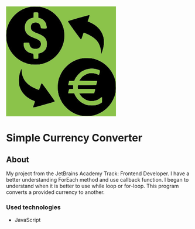 ![image](image.png)
# Simple Currency Converter

## About
My project from the JetBrains Academy Track: Frontend Developer. I have a better understanding ForEach method and use callback function. I began to understand when it is better to use while loop or for-loop. This program converts a provided currency to another. 

### Used technologies
* JavaScript
